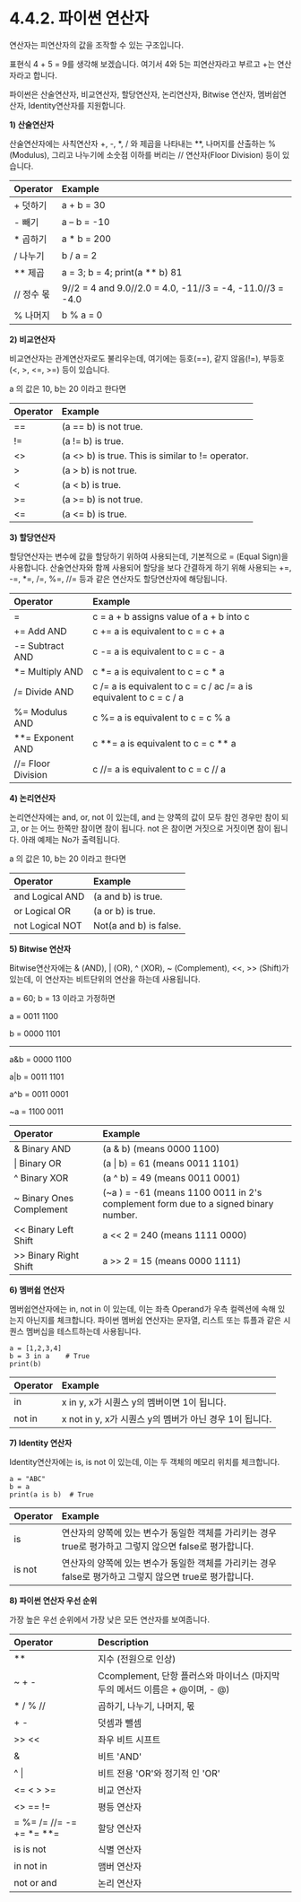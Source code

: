 # 4.4.2.     파이썬 연산자

연산자는 피연산자의 값을 조작할 수 있는 구조입니다. 

표현식 4 + 5 = 9를 생각해 보겠습니다. 여기서 4와 5는 피연산자라고 부르고 +는 연산자라고 합니다.

파이썬은 산술연산자, 비교연산자, 할당연산자, 논리연산자, Bitwise 연산자, 멤버쉽연산자, Identity연산자를 지원합니다.

**1\)    산술연산자**

산술연산자에는 사칙연산자 +, -, \*, / 와 제곱을 나타내는 \*\*, 나머지를 산출하는 % \(Modulus\), 그리고 나누기에 소숫점 이하를 버리는 // 연산자\(Floor Division\) 등이 있습니다.

| Operator | Example |
| :--- | :--- |
| + 덧하기 | a + b = 30 |
| - 빼기 | a – b = -10 |
| \* 곱하기 | a \* b = 200 |
| / 나누기 | b / a = 2 |
| \*\* 제곱 | a = 3; b = 4; print\(a \*\* b\)  81 |
| // 정수 몫 | 9//2 = 4 and 9.0//2.0 = 4.0, -11//3 = -4, -11.0//3 = -4.0 |
| % 나머지 | b % a = 0 |

**2\)    비교연산자**

비교연산자는 관계연산자로도 불리우는데, 여기에는 등호\(==\), 같지 않음\(!=\), 부등호\(&lt;, &gt;, &lt;=, &gt;=\) 등이 있습니다.

a 의 값은 10,  b는 20 이라고 한다면

| Operator | Example |
| :--- | :--- |
| == | \(a == b\) is not true. |
| != | \(a != b\) is true. |
| &lt;&gt;  | \(a &lt;&gt; b\) is true. This is similar to != operator. |
| &gt;  | \(a &gt; b\) is not true. |
| &lt;  | \(a &lt; b\) is true. |
| &gt;= | \(a &gt;= b\) is not true. |
| &lt;= | \(a &lt;= b\) is true. |

**3\)    할당연산자**

할당연산자는 변수에 값을 할당하기 위하여 사용되는데, 기본적으로 = \(Equal Sign\)을 사용합니다. 산술연산자와 함께 사용되어 할당을 보다 간결하게 하기 위해 사용되는 +=, -=, \*=, /=, %=, //= 등과 같은 연산자도 할당연산자에 해당됩니다.

| Operator | Example |
| :--- | :--- |
| = | c = a + b assigns value of a + b into c |
| += Add AND | c += a is equivalent to c = c + a |
| -= Subtract AND | c -= a is equivalent to c = c - a |
| \*= Multiply AND | c \*= a is equivalent to c = c \* a |
| /= Divide AND | c /= a is equivalent to c = c / ac /= a is equivalent to c = c / a |
| %= Modulus AND | c %= a is equivalent to c = c % a |
| \*\*= Exponent AND | c \*\*= a is equivalent to c = c \*\* a |
| //= Floor Division | c //= a is equivalent to c = c // a |

**4\)    논리연산자**

논리연산자에는 and, or, not 이 있는데, and 는 양쪽의 값이 모두 참인 경우만 참이 되고, or 는 어느 한쪽만 참이면 참이 됩니다. not 은 참이면 거짓으로 거짓이면 참이 됩니다. 아래 예제는 No가 출력됩니다.

 a 의 값은 10,  b는 20 이라고 한다면

| Operator | Example |
| :--- | :--- |
| and Logical AND | \(a and b\) is true. |
| or Logical OR | \(a or b\) is true. |
| not Logical NOT | Not\(a and b\) is false. |

**5\)    Bitwise 연산자**

Bitwise연산자에는 & \(AND\), \| \(OR\), ^ \(XOR\), ~ \(Complement\), &lt;&lt;, &gt;&gt; \(Shift\)가 있는데, 이 연산자는 비트단위의 연산을 하는데 사용됩니다.

 a = 60; b = 13 이라고 가정하면

a = 0011 1100

b = 0000 1101

-----------------

a&b = 0000 1100

a\|b = 0011 1101

a^b = 0011 0001

~a  = 1100 0011

| Operator | Example |
| :--- | :--- |
| & Binary AND | \(a & b\) \(means 0000 1100\) |
| \| Binary OR | \(a \| b\) = 61 \(means 0011 1101\) |
| ^ Binary XOR | \(a ^ b\) = 49 \(means 0011 0001\) |
| ~ Binary Ones Complement | \(~a \) = -61 \(means 1100 0011 in 2's complement form due to a signed binary number. |
| &lt;&lt; Binary Left Shift | a &lt;&lt; 2 = 240 \(means 1111 0000\) |
| &gt;&gt; Binary Right Shift | a &gt;&gt; 2 = 15 \(means 0000 1111\) |

**6\)    멤버쉽 연산자**

멤버쉽연산자에는 in, not in 이 있는데, 이는 좌측 Operand가 우측 컬렉션에 속해 있는지 아닌지를 체크합니다. 파이썬 멤버쉽 연산자는 문자열, 리스트 또는 튜플과 같은 시퀀스 멤버십을 테스트하는데 사용됩니다.

```text
a = [1,2,3,4]
b = 3 in a    # True
print(b)
```

| Operator | Example |
| :--- | :--- |
| in | x in y,    x가 시퀀스 y의 멤버이면 1이 됩니다. |
| not in | x not in y,   x가 시퀀스 y의 멤버가 아닌 경우 1이 됩니다. |

**7\)    Identity 연산자**

Identity연산자에는 is, is not 이 있는데, 이는 두 객체의 메모리 위치를 체크합니다.

```text
a = "ABC"
b = a
print(a is b)  # True
```

| Operator | Example |
| :--- | :--- |
| is | 연산자의 양쪽에 있는 변수가 동일한 객체를 가리키는 경우 true로 평가하고 그렇지 않으면 false로 평가합니다. |
| is not | 연산자의 양쪽에 있는 변수가 동일한 객체를 가리키는 경우 false로 평가하고 그렇지 않으면 true로 평가합니다. |

**8\)    파이썬 연산자 우선 순위**

가장 높은 우선 순위에서 가장 낮은 모든 연산자를 보여줍니다.

| Operator | Description |
| :--- | :--- |
| \*\* | 지수 \(전원으로 인상\) |
| ~ + - | Ccomplement, 단항 플러스와 마이너스 \(마지막 두의 메서드 이름은 + @이며, - @\) |
| \* / % // | 곱하기, 나누기, 나머지, 몫 |
| + - | 덧셈과 뺄셈 |
| &gt;&gt; &lt;&lt; | 좌우 비트 시프트 |
| & | 비트 'AND' |
| ^ \| | 비트 전용 'OR'와 정기적 인 'OR' |
| &lt;= &lt; &gt; &gt;= | 비교 연산자 |
| &lt;&gt; == != | 평등 연산자 |
| = %= /= //= -= += \*= \*\*= | 할당 연산자 |
| is is not | 식별 연산자 |
| in not in | 맴버 연산자 |
| not or and | 논리 연산자 |

